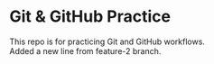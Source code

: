 # Git & GitHub Practice  
This repo is for practicing Git and GitHub workflows.  
Added a new line from feature-2 branch.

